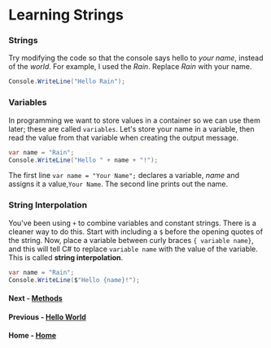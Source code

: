 # Learning Strings

### Strings 
Try modifying the code so that the console says hello to *your name*, instead of the *world*. For example, I used the *Rain*. Replace *Rain* with your name.

``` cs --region strings --source-file .\myapp\Program.cs --project .\myapp\myapp.csproj 
Console.WriteLine("Hello Rain");
```
### Variables
In programming we want to store values in a container so we can use them later; these are called `variables`.
Let's store your name in a variable, then read the value from that variable when creating the output message. 

``` cs --region variables --source-file .\myapp\Program.cs --project .\myapp\myapp.csproj 
var name = "Rain";
Console.WriteLine("Hello " + name + "!");
```
The first line `var name = "Your Name";` declares a variable, *name* and assigns it a value,`Your Name`. The second line prints out the name.

### String Interpolation
You've been using  `+` to combine variables and constant strings.  There is a cleaner way to do this. 
Start with including a `$` before the opening quotes of the string. Now, place a variable between curly braces `{ variable name}`, and this will tell C# to replace `variable name` with the value of the variable. This is called **string interpolation**. 

``` cs --region interpolation --source-file .\myapp\Program.cs --project .\myapp\myapp.csproj 
var name = "Rain";
Console.WriteLine($"Hello {name}!");
```
#### Next - [Methods](./Methods.md)
#### Previous - [Hello World](./HelloWorld.md)
#### Home - [Home](./README.md)